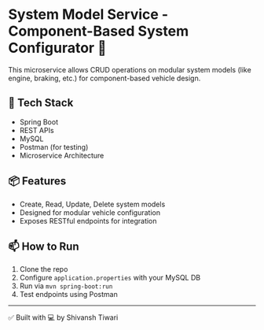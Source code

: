 # System Model Service - Component-Based System Configurator 🧩

This microservice allows CRUD operations on modular system models (like engine, braking, etc.) for component-based vehicle design.

## 🔧 Tech Stack
- Spring Boot
- REST APIs
- MySQL
- Postman (for testing)
- Microservice Architecture

## 📦 Features
- Create, Read, Update, Delete system models
- Designed for modular vehicle configuration
- Exposes RESTful endpoints for integration

## 📫 How to Run
1. Clone the repo
2. Configure `application.properties` with your MySQL DB
3. Run via `mvn spring-boot:run`
4. Test endpoints using Postman

---

✅ Built with 💻 by Shivansh Tiwari
